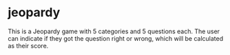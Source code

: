 # jeopardy

This is a Jeopardy game with 5 categories and 5 questions each. The user can indicate if they got the question right or wrong, which will be calculated as their score.